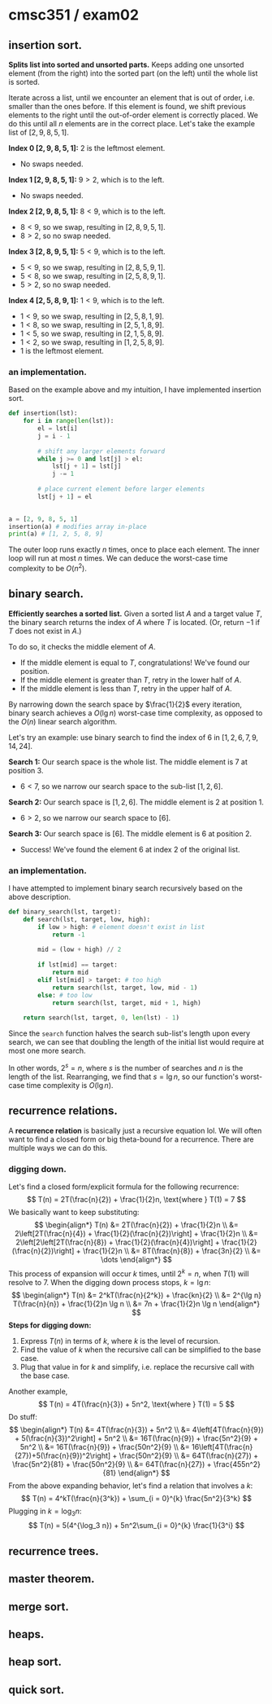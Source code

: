 # cmsc351 / exam02

## insertion sort.

**Splits list into sorted and unsorted parts.** Keeps adding one unsorted element (from the right) into the sorted part (on the left) until the whole list is sorted.

Iterate across a list, until we encounter an element that is out of order, i.e. smaller than the ones before. If this element is found, we shift previous elements to the right until the out-of-order element is correctly placed. We do this until all $n$ elements are in the correct place. Let's take the example list of $[2, 9, 8, 5, 1]$​.

**Index 0 $[2, 9, 8, 5, 1]$:** $2$ is the leftmost element.

- No swaps needed.

**Index 1 $[2, 9, 8, 5, 1]$:** $9 > 2$, which is to the left.

- No swaps needed.

**Index 2 $[2, 9, 8, 5, 1]$:** $8 < 9$, which is to the left.

- $8 < 9$, so we swap, resulting in $[2, 8, 9, 5, 1]$.
- $8 > 2$, so no swap needed.

**Index 3 $[2, 8, 9, 5, 1]$:** $5 < 9$, which is to the left.

- $5 < 9$, so we swap, resulting in $[2, 8, 5, 9, 1]$.
- $5 < 8$, so we swap, resulting in $[2, 5, 8, 9, 1]$.
- $5 > 2$, so no swap needed.

**Index 4 $[2, 5, 8, 9, 1]$:** $1 < 9$, which is to the left.

- $1 < 9$, so we swap, resulting in $[2,5,8,1,9]$.
- $1 < 8$, so we swap, resulting in $[2,5,1,8,9]$.
- $1 < 5$, so we swap, resulting in $[2,1,5,8,9]$.
- $1 < 2$, so we swap, resulting in $[1,2,5,8,9]$.
- $1$ is the leftmost element.

### an implementation.

Based on the example above and my intuition, I have implemented insertion sort.

```python
def insertion(lst):
    for i in range(len(lst)):
        el = lst[i]
        j = i - 1
        
        # shift any larger elements forward
        while j >= 0 and lst[j] > el:
            lst[j + 1] = lst[j]
            j -= 1
            
        # place current element before larger elements
        lst[j + 1] = el
		

a = [2, 9, 8, 5, 1]
insertion(a) # modifies array in-place
print(a) # [1, 2, 5, 8, 9]
```

The outer loop runs exactly $n$ times, once to place each element. The inner loop will run at most $n$ times. We can deduce the worst-case time complexity to be $O(n^2)$.

## binary search.

**Efficiently searches a sorted list.** Given a sorted list $A$ and a target value $T$, the binary search returns the index of $A$ where $T$ is located. (Or, return $-1$ if $T$ does not exist in $A$.)

To do so, it checks the middle element of $A$.

- If the middle element is equal to $T$, congratulations! We've found our position.
- If the middle element is greater than $T$, retry in the lower half of $A$.
- If the middle element is less than $T$, retry in the upper half of $A$.

By narrowing down the search space by $\frac{1}{2}$ every iteration, binary search achieves a $O(\lg n)$ worst-case time complexity, as opposed to the $O(n)$ linear search algorithm.

Let's try an example: use binary search to find the index of $6$ in $[1, 2, 6, 7, 9, 14, 24]$.

**Search 1:** Our search space is the whole list. The middle element is $7$ at position $3$.

- $6 < 7$, so we narrow our search space to the sub-list $[1, 2, 6]$.

**Search 2:** Our search space is $[1, 2, 6]$. The middle element is $2$ at position $1$.

-  $6 > 2$, so we narrow our search space to $[6]$.

**Search 3:** Our search space is $[6]$. The middle element is $6$ at position $2$.

- Success! We've found the element $6$ at index $2$ of the original list.

### an implementation.

I have attempted to implement binary search recursively based on the above description.

```python
def binary_search(lst, target):
    def search(lst, target, low, high):
        if low > high: # element doesn't exist in list
        	return -1
        
        mid = (low + high) // 2
        
        if lst[mid] == target:
            return mid
        elif lst[mid] > target: # too high
            return search(lst, target, low, mid - 1)
        else: # too low
			return search(lst, target, mid + 1, high)
    
    return search(lst, target, 0, len(lst) - 1)
```

Since the `search` function halves the search sub-list's length upon every search, we can see that doubling the length of the initial list would require at most one more search.

In other words, $2^s = n$, where $s$ is the number of searches and $n$ is the length of the list. Rearranging, we find that $s = \lg n$, so our function's worst-case time complexity is $O(\lg n)$.

## recurrence relations.

A **recurrence relation** is basically just a recursive equation lol. We will often want to find a closed form or big theta-bound for a recurrence. There are multiple ways we can do this.

### digging down.

Let's find a closed form/explicit formula for the following recurrence:
$$
T(n) = 2T(\frac{n}{2}) + \frac{1}{2}n, \text{where } T(1) = 7
$$
We basically want to keep substituting:
$$
\begin{align*}
T(n) 
&= 2T(\frac{n}{2}) + \frac{1}{2}n \\
&= 2\left[2T(\frac{n}{4})  + \frac{1}{2}(\frac{n}{2})\right] + \frac{1}{2}n \\
&= 2\left[2\left[2T(\frac{n}{8}) + \frac{1}{2}(\frac{n}{4})\right]  + \frac{1}{2}(\frac{n}{2})\right] + \frac{1}{2}n \\
&= 8T(\frac{n}{8}) + \frac{3n}{2} \\ 
&= \dots
\end{align*}
$$
This process of expansion will occur $k$ times, until $2^k = n$, when $T(1)$ will resolve to $7$. When the digging down process stops, $k = \lg n$:
$$
\begin{align*}
T(n) &= 2^kT(\frac{n}{2^k}) + \frac{kn}{2} \\
&= 2^{\lg n} T(\frac{n}{n}) + \frac{1}{2}n \lg n \\
&= 7n + \frac{1}{2}n \lg n
\end{align*}
$$
**Steps for digging down:**

1. Express $T(n)$ in terms of $k$, where $k$ is the level of recursion.
2. Find the value of $k$​ when the recursive call can be simplified to the base case. 
3. Plug that value in for $k$ and simplify, i.e. replace the recursive call with the base case.

Another example,
$$
T(n) = 4T(\frac{n}{3}) + 5n^2, \text{where } T(1) = 5
$$
Do stuff:
$$
\begin{align*}
T(n) &= 4T(\frac{n}{3}) + 5n^2 \\
&= 4\left[4T(\frac{n}{9}) + 5(\frac{n}{3})^2\right] + 5n^2 \\
&= 16T(\frac{n}{9}) + \frac{5n^2}{9} + 5n^2 \\
&= 16T(\frac{n}{9}) + \frac{50n^2}{9} \\
&= 16\left[4T(\frac{n}{27})+5(\frac{n}{9})^2\right] + \frac{50n^2}{9} \\
&= 64T(\frac{n}{27}) + \frac{5n^2}{81} + \frac{50n^2}{9} \\
&= 64T(\frac{n}{27}) + \frac{455n^2}{81}
\end{align*}
$$
From the above expanding behavior, let's find a relation that involves a $k$:
$$
T(n) = 4^kT(\frac{n}{3^k}) + \sum_{i = 0}^{k} \frac{5n^2}{3^k}
$$
Plugging in $k = \log_3 n$:
$$
T(n) = 5(4^{\log_3 n}) + 5n^2\sum_{i = 0}^{k} \frac{1}{3^i}
$$


## recurrence trees.

## master theorem.

## merge sort.

## heaps.

## heap sort.

## quick sort.




